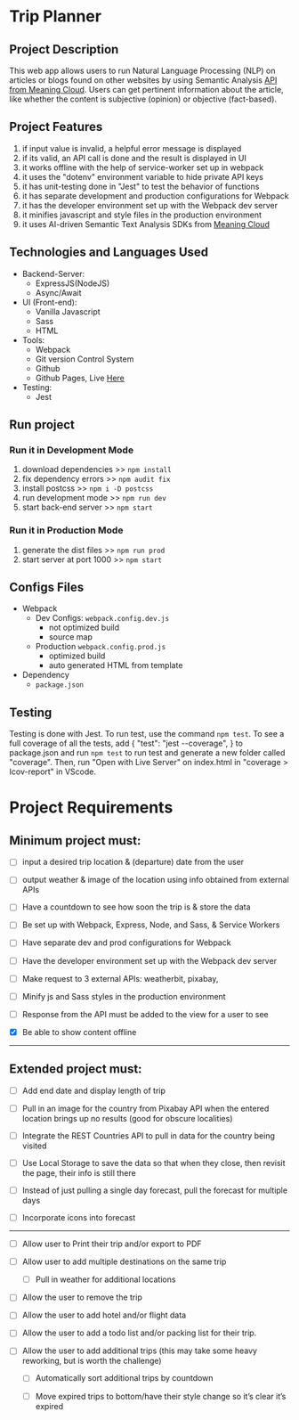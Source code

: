 # Trip Planner

## Project Description
This web app allows users to run Natural Language Processing (NLP) on articles or blogs found on other websites by using Semantic Analysis <a href="https://learn.meaningcloud.com/developer/sentiment-analysis/2.1/doc">API from Meaning Cloud</a>. Users can get pertinent information about the article, like whether the content is subjective (opinion) or objective (fact-based).

## Project Features
1) if input value is invalid, a helpful error message is displayed
2) if its valid, an API call is done and the result is displayed in UI
3) it works offline with the help of service-worker set up in webpack
4) it uses the "dotenv" environment variable to hide private API keys
5) it has unit-testing done in "Jest" to test the behavior of functions
6) it has separate development and production configurations for Webpack
7) it has the developer environment set up with the Webpack dev server
8) it minifies javascript and style files in the production environment
9) it uses AI-driven Semantic Text Analysis SDKs from [Meaning Cloud](https://learn.meaningcloud.com/developer/sentiment-analysis/2.1/doc) 

## Technologies and Languages Used
- Backend-Server:
  - ExpressJS(NodeJS)
  - Async/Await
- UI (Front-end):
  - Vanilla Javascript
  - Sass
  - HTML
- Tools:
  - Webpack
  - Git version Control System
  - Github
  - Github Pages, Live <a href="https://mukhiddinaka.web.app">Here</a>
- Testing:
  - Jest

## Run project
### Run it in Development Mode
1) download dependencies >> `npm install`
2) fix dependency errors >> `npm audit fix`
3) install postcss >> `npm i -D postcss`
4) run development mode >> `npm run dev`
5) start back-end server >> `npm start`

### Run it in Production Mode
1) generate the dist files >> `npm run prod`
2) start server at port 1000 >> `npm start`

## Configs Files
- Webpack
  - Dev Configs: `webpack.config.dev.js`
    - not optimized build
    - source map
  - Production `webpack.config.prod.js`
    - optimized build
    - auto generated HTML from template
- Dependency
  - `package.json`

## Testing
Testing is done with Jest. To run test, use the command `npm test`. To see a full coverage of all the tests, add { "test": "jest --coverage", } to package.json and run `npm test` to run test and generate a new folder called "coverage". Then, run "Open with Live Server" on index.html in "coverage > Icov-report" in VScode.


# Project Requirements

## Minimum project must:

- [ ] input a desired trip location & (departure) date from the user

- [ ] output weather & image of the location using info obtained from external APIs
  
- [ ] Have a countdown to see how soon the trip is & store the data

- [ ] Be set up with Webpack, Express, Node, and Sass, & Service Workers

- [ ] Have separate dev and prod configurations for Webpack

- [ ] Have the developer environment set up with the Webpack dev server

- [ ] Make request to 3 external APIs: weatherbit, pixabay, 

- [ ] Minify js and Sass styles in the production environment

- [ ] Response from the API must be added to the view for a user to see 

- [x] Be able to show content offline

---

## Extended project must:

- [ ] Add end date and display length of trip

- [ ] Pull in an image for the country from Pixabay API when the entered location brings up no results (good for obscure localities)

- [ ] Integrate the REST Countries API to pull in data for the country being visited 

- [ ] Use Local Storage to save the data so that when they close, then revisit the page, their info is still there

- [ ] Instead of just pulling a single day forecast, pull the forecast for multiple days

- [ ] Incorporate icons into forecast

---

- [ ] Allow user to Print their trip and/or export to PDF

- [ ] Allow user to add multiple destinations on the same trip

  - [ ] Pull in weather for additional locations

- [ ] Allow the user to remove the trip

- [ ] Allow the user to add hotel and/or flight data

- [ ] Allow the user to add a todo list and/or packing list for their trip.

- [ ] Allow the user to add additional trips (this may take some heavy reworking, but is worth the challenge)

  - [ ] Automatically sort additional trips by countdown

  - [ ] Move expired trips to bottom/have their style change so it’s clear it’s expired

